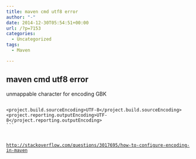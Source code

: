 ```yaml
---
title: maven cmd utf8 error
author: "-"
date: 2014-12-30T05:54:51+00:00
url: /?p=7153
categories:
  - Uncategorized
tags:
  - Maven

---
```

## maven cmd utf8 error
unmappable character for encoding GBK


<code><span class="tag"><properties>
    <span class="tag"><project.build.sourceEncoding><span class="pln">UTF-8<span class="tag"></project.build.sourceEncoding>
    <span class="tag"><project.reporting.outputEncoding><span class="pln">UTF-8<span class="tag"></project.reporting.outputEncoding>
<span class="tag"></properties>```


http://stackoverflow.com/questions/3017695/how-to-configure-encoding-in-maven
